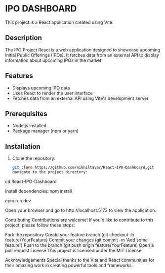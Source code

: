 # IPO DASHBOARD

This project is a React application created using Vite.

## Description

The IPO Project React is a web application designed to showcase upcoming Initial Public Offerings (IPOs). It fetches data from an external API to display information about upcoming IPOs in the market.

## Features

- Displays upcoming IPO data
- Uses React to render the user interface
- Fetches data from an external API using Vite's development server

## Prerequisites

- Node.js installed
- Package manager (npm or yarn)

## Installation

1. Clone the repository:

   ```bash
   git clone https://github.com/nikhiltavar/React-IPO-Dashboard.git
   Navigate to the project directory:
   ```

cd React-IPO-Dashboard

Install dependencies:
npm install

npm run dev

Open your browser and go to http://localhost:5173 to view the application.


Contributing
Contributions are welcome! If you'd like to contribute to this project, please follow these steps:

Fork the repository
Create your feature branch (git checkout -b feature/YourFeature)
Commit your changes (git commit -m 'Add some feature')
Push to the branch (git push origin feature/YourFeature)
Open a pull request
License
This project is licensed under the MIT License.

Acknowledgements
Special thanks to the Vite and React communities for their amazing work in creating powerful tools and frameworks.
